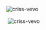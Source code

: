 
<p><img align="center" src="https://github-readme-stats.vercel.app/api/top-langs?username=criss-vevo&show_icons=true&locale=en&layout=compact" alt="criss-vevo" /></p>

<p>&nbsp;<img align="center" src="https://github-readme-stats.vercel.app/api?username=criss-vevo&show_icons=true&locale=en" alt="criss-vevo" /></p>


